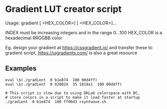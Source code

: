 Gradient LUT creator script
===========================

Usage: gradient [<INDEX> <HEX_COLOR>] [<INDEX> <HEX_COLOR>]...


INDEX       must be increasing integers and in the range 0...100
HEX_COLOR   is a hexadecimal RRGGBB color 




Eg. design your gradient at https://cssgradient.io/ and transfer these to gradient script, https://uigradients.com/ is also a great resource


Examples
--------
```
eval \$(./gradient  0 b1e874  100 00d4ff)
eval \$(./gradient  0 020024  35 1818a1  100 00d4ff)

# This script is slow due to using OKLab colorspace with BC,
# store colors in a script to make it load faster at startup
./gradient  0 b1e874  100 ff00d3 >syntwave.sh
```


